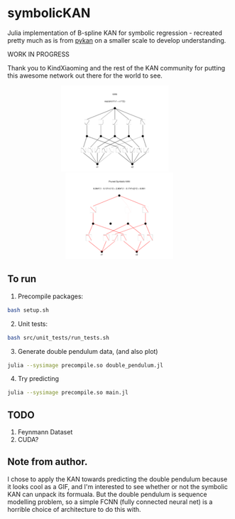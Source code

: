 # symbolicKAN

Julia implementation of B-spline KAN for symbolic regression - recreated pretty much as is from [pykan](https://github.com/KindXiaoming/pykan) on a smaller scale to develop understanding.

WORK IN PROGRESS 

Thank you to KindXiaoming and the rest of the KAN community for putting this awesome network out there for the world to see.

<p align="center">
<img src="figures/symbolic_test.png" alt="KAN Network" width="48%" style="padding-right: 20px;">
<img src="figures/symbolic_test_pruned.png" alt="Pruned KAN Network" width="48%">
</p>


## To run

1. Precompile packages:

```bash
bash setup.sh
```

2. Unit tests:

```bash
bash src/unit_tests/run_tests.sh
```

3. Generate double pendulum data, (and also plot)

```bash
julia --sysimage precompile.so double_pendulum.jl
```

4. Try predicting

```bash
julia --sysimage precompile.so main.jl
```

## TODO

1. Feynmann Dataset
2. CUDA?

## Note from author.

I chose to apply the KAN towards predicting the double pendulum because it looks cool as a GIF, and I'm interested to see whether or not the symbolic KAN can unpack its formuala. But the double pendulum is sequence modelling problem, so a simple FCNN (fully connected neural net) is a horrible choice of architecture to do this with.
